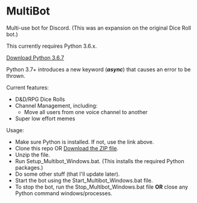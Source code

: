 # MultiBot
Multi-use bot for Discord.
(This was an expansion on the original Dice Roll bot.)

This currently requires Python 3.6.x.  

[Download Python 3.6.7](https://www.python.org/downloads/release/python-367/)

Python 3.7+ introduces a new keyword (__*async*__) that causes an error to be thrown.

Current features:
  - D&D/RPG Dice Rolls
  - Channel Management, including:
    - Move all users from one voice channel to another
  - Super low effort memes



Usage:
  - Make sure Python is installed. If not, use the link above.
  - Clone this repo OR [Download the ZIP file](https://github.com/tabrett/discord-multi-bot/archive/master.zip).
  - Unzip the file.
  - Run Setup_Multibot_Windows.bat. (This installs the required Python packages.)
  - Do some other stuff (that I'll update later).
  - Start the bot using the Start_Multibot_Windows.bat file.
  - To stop the bot, run the Stop_Multibot_Windows.bat file __OR__ close any Python command windows/processes.
